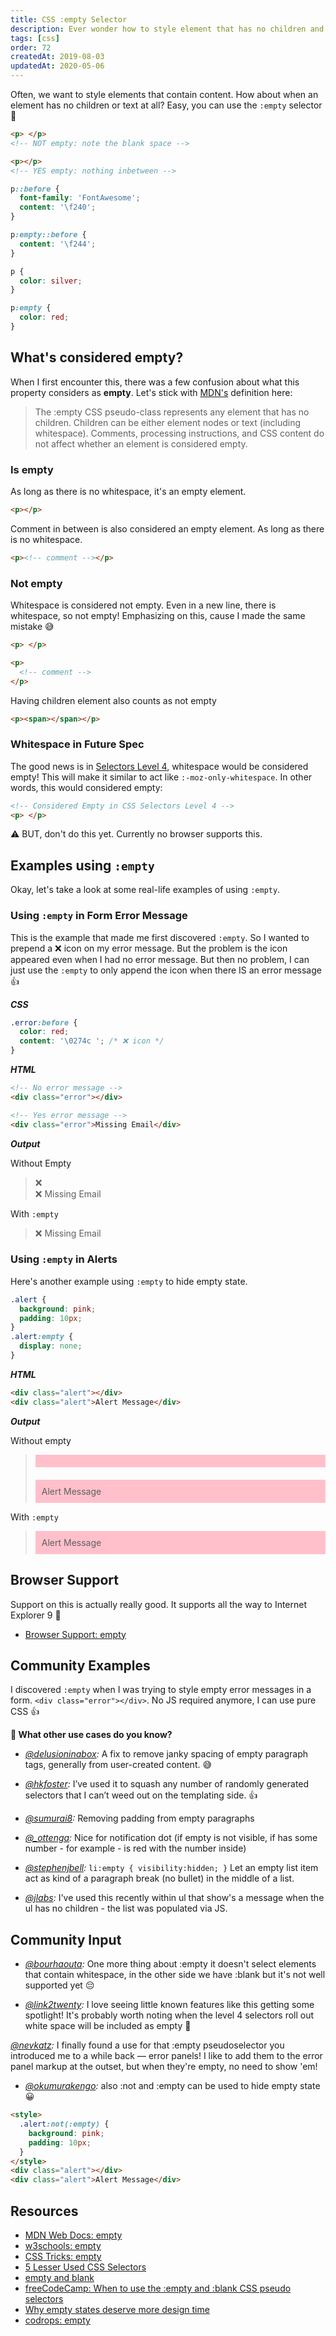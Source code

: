 ```yaml
---
title: CSS :empty Selector
description: Ever wonder how to style element that has no children and contain nothing? No problem, you got CSS :empty selector.
tags: [css]
order: 72
createdAt: 2019-08-03
updatedAt: 2020-05-06
---
```


Often, we want to style elements that contain content. How about when an element has no children or text at all? Easy, you can use the `:empty` selector 🤩

<!-- prettier-ignore -->
```html
<p> </p>
<!-- NOT empty: note the blank space -->

<p></p>
<!-- YES empty: nothing inbetween -->
```

```css
p::before {
  font-family: 'FontAwesome';
  content: '\f240';
}

p:empty::before {
  content: '\f244';
}

p {
  color: silver;
}

p:empty {
  color: red;
}
```

## What's considered empty?

When I first encounter this, there was a few confusion about what this property considers as **empty**. Let's stick with [MDN's](https://developer.mozilla.org/en-US/docs/Web/CSS/:empty) definition here:

> The :empty CSS pseudo-class represents any element that has no children. Children can be either element nodes or text (including whitespace). Comments, processing instructions, and CSS content do not affect whether an element is considered empty.

### Is empty

As long as there is no whitespace, it's an empty element.

```html
<p></p>
```

Comment in between is also considered an empty element. As long as there is no whitespace.

```html
<p><!-- comment --></p>
```

### Not empty

Whitespace is considered not empty. Even in a new line, there is whitespace, so not empty! Emphasizing on this, cause I made the same mistake 😅

<!-- prettier-ignore -->
```html
<p> </p>

<p>
  <!-- comment -->
</p>
```

Having children element also counts as not empty

```html
<p><span></span></p>
```

### Whitespace in Future Spec

The good news is in [Selectors Level 4](https://drafts.csswg.org/selectors-4/#the-empty-pseudo), whitespace would be considered empty! This will make it similar to act like `:-moz-only-whitespace`. In other words, this would considered empty:

<!-- prettier-ignore -->
```html
<!-- Considered Empty in CSS Selectors Level 4 -->
<p> </p>
```

⚠️ BUT, don't do this yet. Currently no browser supports this.

## Examples using `:empty`

Okay, let's take a look at some real-life examples of using `:empty`.

### Using `:empty` in Form Error Message

This is the example that made me first discovered `:empty`. So I wanted to prepend a ❌ icon on my error message. But the problem is the icon appeared even when I had no error message. But then no problem, I can just use the `:empty` to only append the icon when there IS an error message 👍

**_CSS_**

```css
.error:before {
  color: red;
  content: '\0274c '; /* ❌ icon */
}
```

**_HTML_**

```html
<!-- No error message -->
<div class="error"></div>

<!-- Yes error message -->
<div class="error">Missing Email</div>
```

**_Output_**

Without Empty

> <div class="error" style="">❌</div><div class="error" style="">❌ Missing Email</div>

With `:empty`

> <div class="error" style=""></div><div class="error" style="">❌ Missing Email</div>

### Using `:empty` in Alerts

Here's another example using `:empty` to hide empty state.

```css
.alert {
  background: pink;
  padding: 10px;
}
.alert:empty {
  display: none;
}
```

**_HTML_**

```html
<div class="alert"></div>
<div class="alert">Alert Message</div>
```

**_Output_**

Without empty

> <div class="alert" style="background: pink; padding: 10px; margin-bottom:20px;"></div><div class="alert" style="background: pink; padding: 10px">Alert Message</div>

With `:empty`

> <div class="alert"></div><div class="alert" style="background: pink; padding: 10px">Alert Message</div>

## Browser Support

Support on this is actually really good. It supports all the way to Internet Explorer 9 🙌

- [Browser Support: empty](https://developer.mozilla.org/en-US/docs/Web/CSS/:empty#Browser_compatibility)

## Community Examples

I discovered `:empty` when I was trying to style empty error messages in a form. `<div class="error"></div>`. No JS required anymore, I can use pure CSS 👍

**💬 What other use cases do you know?**

- _[@delusioninabox](https://twitter.com/delusioninabox/status/1157800773557899265?s=20):_ A fix to remove janky spacing of empty paragraph tags, generally from user-created content. 😅

- _[@hkfoster](https://twitter.com/hkfoster/status/1157784925631856640?s=20):_ I’ve used it to squash any number of randomly generated selectors that I can’t weed out on the templating side. 👍

- _[@sumurai8](https://twitter.com/Sumurai8/status/1157784283886555137?s=20):_ Removing padding from empty paragraphs

- _[@\_ottenga](https://www.instagram.com/p/B0tm0prAUGc/):_ Nice for notification dot (if empty is not visible, if has some number - for example - is red with the number inside)

- _[@stephenjbell](https://twitter.com/stephenjbell/status/1158072968955813890?s=20):_ `li:empty { visibility:hidden; }` Let an empty list item act as kind of a paragraph break (no bullet) in the middle of a list.

- _[@jlabs](https://dev.to/jlabs/comment/dmpn):_ I've used this recently within ul that show's a message when the ul has no children - the list was populated via JS.

## Community Input

- _[@bourhaouta](https://twitter.com/bourhaouta/status/1157750024664702976?s=20):_ One more thing about :empty it doesn't select elements that contain whitespace, in the other side we have :blank but it's not well supported yet 😔

- _[@link2twenty](https://dev.to/link2twenty/comment/dmoj):_ I love seeing little known features like this getting some spotlight! It's probably worth noting when the level 4 selectors roll out white space will be included as empty 🙂

_[@nevkatz](https://twitter.com/nevkatz/status/1255541927979745287?s=21):_ I finally found a use for that :empty pseudoselector you introduced me to a while back — error panels! I like to add them to the error panel markup at the outset, but when they're empty, no need to show 'em!

- _[@okumurakengo](https://dev.to/okumurakengo/comment/e1c3):_ also :not and :empty can be used to hide empty state 😀

```html
<style>
  .alert:not(:empty) {
    background: pink;
    padding: 10px;
  }
</style>
<div class="alert"></div>
<div class="alert">Alert Message</div>
```

## Resources

- [MDN Web Docs: empty](https://developer.mozilla.org/en-US/docs/Web/CSS/:empty)
- [w3schools: empty](https://www.w3schools.com/cssref/sel_empty.asp)
- [CSS Tricks: empty](https://css-tricks.com/almanac/selectors/e/empty/)
- [5 Lesser Used CSS Selectors](https://bitsofco.de/5-lesser-used-css-selectors/)
- [empty and blank](https://zellwk.com/blog/empty-and-blank/)
- [freeCodeCamp: When to use the :empty and :blank CSS pseudo selectors](https://www.freecodecamp.org/news/empty-and-blank-53b9e96151cd/)
- [Why empty states deserve more design time](https://www.invisionapp.com/inside-design/why-empty-states-deserve-more-design-time/)
- [codrops: empty](https://tympanus.net/codrops/css_reference/empty/)
